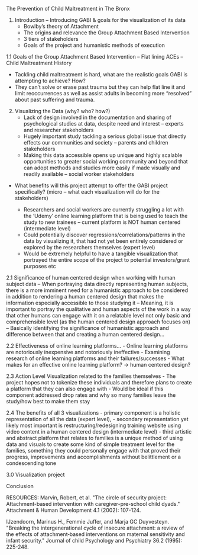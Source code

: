 The Prevention of Child Maltreatment in The Bronx

1. Introduction – Introducing GABI & goals for the visualization of its data
    - Bowlby’s theory of Attachment 
    - The origins and relevance the Group Attachment Based Intervention
    -	3 tiers of stakeholders 
    -	Goals of the project and humanistic methods of execution

1.1	Goals of the Group Attachment Based Intervention – Flat lining ACEs – Child Maltreatment History
    
- Tackling child maltreatment is hard, what are the realistic goals GABI is attempting to achieve? How?
- They can’t solve or erase past trauma but they can help flat line it and limit reoccurrences as well as assist adults in becoming more “resolved” about past suffering and trauma. 

2.	Visualizing the Data (why? who? how?)
    -	Lack of design involved in the documentation and sharing of psychological studies at data, despite need and interest – experts and researcher stakeholders
    -	Hugely important study tackling a serious global issue that directly effects our communities and society – parents and children stakeholders
    -	Making this data accessible opens up unique and highly scalable opportunities to greater social working community and beyond that can adopt methods and studies more easily if made visually and readily available – social worker stakeholders

- What benefits will this project attempt to offer the GABI project specifically? (micro – what each visualization will do for the stakeholders)

    -	Researchers and social workers are currently struggling a lot with the ‘Udemy’ online learning platform that is being used to teach the study to new trainees – current platform is NOT human centered (intermediate level)
    -	Could potentially discover regressions/correlations/patterns in the data by visualizing it, that had not yet been entirely considered or explored by the researchers themselves (expert level)
    -	Would be extremely helpful to have a tangible visualization that portrayed the entire scope of the project to potential investors/grant purposes etc

2.1	Significance of human centered design when working with human subject data
    – When portraying data directly representing human subjects, there is a more imminent need for a humanistic approach to be considered in addition to rendering a human centered design that makes the information especially accessible to those studying it
    – Meaning, it is important to portray the qualitative and human aspects of the work in a way that other humans can engage with it on a relatable level not only basic and comprehensible level (as the human centered design approach focuses on)
    – Basically identifying the significance of humanistic approach and difference between that and creating a human centered design…

2.2	Effectiveness of online learning platforms…
        -	Online learning platforms are notoriously inexpensive and notoriously ineffective
        -	Examining research of online learning platforms and their failures/successes
        -	What makes for an effective online learning platform? → human centered design? 

2.3	Action Level Visualization related to the families themselves
    -	The project hopes not to tokenize these individuals and therefore plans to create a platform that they can also engage with
    -	Would be ideal if this component addressed drop rates and why so many families leave the study/how best to make them stay

2.4	The benefits of all 3 visualizations 
    -	primary component is a holistic representation of all the data (expert level), 
    -	secondary representation yet likely most important is restructuring/redesigning training website using video content in a human centered design (intermediate level) 
    - third artistic and abstract platform that relates to families is a unique method of using data and visuals to create some kind of simple treatment level for the families, something they could personally engage with that proved their progress, improvements and accomplishments without belittlement or a condescending tone
    

3.0 Visualization project

Conclusion

RESOURCES:
Marvin, Robert, et al. "The circle of security project: Attachment-based intervention with caregiver-pre-school child dyads." Attachment & Human Development 4.1 (2002): 107-124.

IJzendoorn, Marinus H., Femmie Juffer, and Marja GC Duyvesteyn. "Breaking the intergenerational cycle of insecure attachment: a review of the effects of attachment‐based interventions on maternal sensitivity and infant security." Journal of child Psychology and Psychiatry 36.2 (1995): 225-248.
